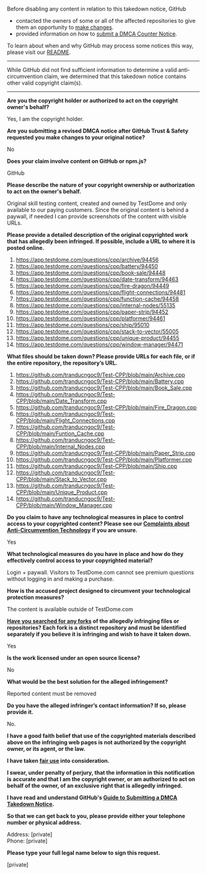Before disabling any content in relation to this takedown notice, GitHub
- contacted the owners of some or all of the affected repositories to give them an opportunity to [make changes](https://docs.github.com/en/github/site-policy/dmca-takedown-policy#a-how-does-this-actually-work).
- provided information on how to [submit a DMCA Counter Notice](https://docs.github.com/en/articles/guide-to-submitting-a-dmca-counter-notice).

To learn about when and why GitHub may process some notices this way, please visit our [README](https://github.com/github/dmca/blob/master/README.md#anatomy-of-a-takedown-notice).

---

While GitHub did not find sufficient information to determine a valid anti-circumvention claim, we determined that this takedown notice contains other valid copyright claim(s).

---

**Are you the copyright holder or authorized to act on the copyright owner's behalf?**  
  
Yes, I am the copyright holder.  
  
**Are you submitting a revised DMCA notice after GitHub Trust & Safety requested you make changes to your original notice?**  
  
No  
  
**Does your claim involve content on GitHub or npm.js?**  
  
GitHub  
  
**Please describe the nature of your copyright ownership or authorization to act on the owner's behalf.**  
  
Original skill testing content, created and owned by TestDome and only available to our paying customers. Since the original content is behind a paywall, if needed I can provide screenshots of the content with visible URLs.  
  
**Please provide a detailed description of the original copyrighted work that has allegedly been infringed. If possible, include a URL to where it is posted online.**  
  
1. https://app.testdome.com/questions/cpp/archive/94456  
2. https://app.testdome.com/questions/cpp/battery/94450  
3. https://app.testdome.com/questions/cpp/book-sale/94448  
4. https://app.testdome.com/questions/cpp/date-transform/94463  
5. https://app.testdome.com/questions/cpp/fire-dragon/94449  
6. https://app.testdome.com/questions/cpp/flight-connections/94481  
7. https://app.testdome.com/questions/cpp/function-cache/94458  
8. https://app.testdome.com/questions/cpp/internal-nodes/55135  
9. https://app.testdome.com/questions/cpp/paper-strip/94452  
10. https://app.testdome.com/questions/cpp/platformer/94461  
11. https://app.testdome.com/questions/cpp/ship/95010  
12. https://app.testdome.com/questions/cpp/stack-to-vector/55005  
13. https://app.testdome.com/questions/cpp/unique-product/94455  
14. https://app.testdome.com/questions/cpp/window-manager/94471  
  
**What files should be taken down? Please provide URLs for each file, or if the entire repository, the repository’s URL.**  
  
1. https://github.com/tranducngoc9/Test-CPP/blob/main/Archive.cpp  
2. https://github.com/tranducngoc9/Test-CPP/blob/main/Battery.cpp  
3. https://github.com/tranducngoc9/Test-CPP/blob/main/Book_Sale.cpp  
4. https://github.com/tranducngoc9/Test-CPP/blob/main/Date_Transform.cpp  
5. https://github.com/tranducngoc9/Test-CPP/blob/main/Fire_Dragon.cpp  
6. https://github.com/tranducngoc9/Test-CPP/blob/main/Flight_Connections.cpp  
7. https://github.com/tranducngoc9/Test-CPP/blob/main/Funtion_Cache.cpp  
8. https://github.com/tranducngoc9/Test-CPP/blob/main/Internal_Nodes.cpp  
9. https://github.com/tranducngoc9/Test-CPP/blob/main/Paper_Strip.cpp  
10. https://github.com/tranducngoc9/Test-CPP/blob/main/Platformer.cpp  
11. https://github.com/tranducngoc9/Test-CPP/blob/main/Ship.cpp  
12. https://github.com/tranducngoc9/Test-CPP/blob/main/Stack_to_Vector.cpp  
13. https://github.com/tranducngoc9/Test-CPP/blob/main/Unique_Product.cpp  
14. https://github.com/tranducngoc9/Test-CPP/blob/main/Window_Manager.cpp  
  
**Do you claim to have any technological measures in place to control access to your copyrighted content? Please see our <a href="https://docs.github.com/articles/guide-to-submitting-a-dmca-takedown-notice#complaints-about-anti-circumvention-technology">Complaints about Anti-Circumvention Technology</a> if you are unsure.**  
  
Yes  
  
**What technological measures do you have in place and how do they effectively control access to your copyrighted material?**  
  
Login + paywall. Visitors to TestDome.com cannot see premium questions without logging in and making a purchase.  
  
**How is the accused project designed to circumvent your technological protection measures?**  
  
The content is available outside of TestDome.com  
  
**<a href="https://docs.github.com/articles/dmca-takedown-policy#b-what-about-forks-or-whats-a-fork">Have you searched for any forks</a> of the allegedly infringing files or repositories? Each fork is a distinct repository and must be identified separately if you believe it is infringing and wish to have it taken down.**  
  
Yes  
  
**Is the work licensed under an open source license?**  
  
No  
  
**What would be the best solution for the alleged infringement?**  
  
Reported content must be removed  
  
**Do you have the alleged infringer’s contact information? If so, please provide it.**  
  
No.  
  
**I have a good faith belief that use of the copyrighted materials described above on the infringing web pages is not authorized by the copyright owner, or its agent, or the law.**  
  
**I have taken <a href="https://www.lumendatabase.org/topics/22">fair use</a> into consideration.**  
  
**I swear, under penalty of perjury, that the information in this notification is accurate and that I am the copyright owner, or am authorized to act on behalf of the owner, of an exclusive right that is allegedly infringed.**  
  
**I have read and understand GitHub's <a href="https://docs.github.com/articles/guide-to-submitting-a-dmca-takedown-notice/">Guide to Submitting a DMCA Takedown Notice</a>.**  
  
**So that we can get back to you, please provide either your telephone number or physical address.**  
  
Address: [private]  
Phone: [private]   
  
**Please type your full legal name below to sign this request.**  
  
[private]   
